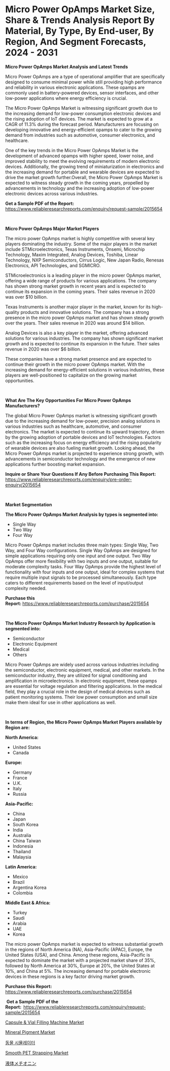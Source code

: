 <p><h1>Micro Power OpAmps Market Size, Share & Trends Analysis Report By Material, By Type, By End-user, By Region, And Segment Forecasts, 2024 - 2031</h1></p><p><strong>Micro Power OpAmps Market Analysis and Latest Trends</strong></p>
<p><p>Micro Power OpAmps are a type of operational amplifier that are specifically designed to consume minimal power while still providing high performance and reliability in various electronic applications. These opamps are commonly used in battery-powered devices, sensor interfaces, and other low-power applications where energy efficiency is crucial.</p><p>The Micro Power OpAmps Market is witnessing significant growth due to the increasing demand for low-power consumption electronic devices and the rising adoption of IoT devices. The market is expected to grow at a CAGR of 11.3% during the forecast period. Manufacturers are focusing on developing innovative and energy-efficient opamps to cater to the growing demand from industries such as automotive, consumer electronics, and healthcare.</p><p>One of the key trends in the Micro Power OpAmps Market is the development of advanced opamps with higher speed, lower noise, and improved stability to meet the evolving requirements of modern electronic devices. Additionally, the growing trend of miniaturization in electronics and the increasing demand for portable and wearable devices are expected to drive the market growth further.Overall, the Micro Power OpAmps Market is expected to witness steady growth in the coming years, propelled by advancements in technology and the increasing adoption of low-power electronic devices across various industries.</p></p>
<p><strong>Get a Sample PDF of the Report:&nbsp;</strong> <a href="https://www.reliableresearchreports.com/enquiry/request-sample/2015654">https://www.reliableresearchreports.com/enquiry/request-sample/2015654</a></p>
<p>&nbsp;</p>
<p><strong>Micro Power OpAmps Major Market Players</strong></p>
<p><p>The micro power OpAmps market is highly competitive with several key players dominating the industry. Some of the major players in the market include STMicroelectronics, Texas Instruments, Onsemi, Microchip Technology, Maxim Integrated, Analog Devices, Toshiba, Linear Technology, NXP Semiconductors, Cirrus Logic, New Japan Radio, Renesas Electronics, API Technologies, and SGMICRO.</p><p>STMicroelectronics is a leading player in the micro power OpAmps market, offering a wide range of products for various applications. The company has shown strong market growth in recent years and is expected to continue its expansion in the coming years. Their sales revenue in 2020 was over $10 billion.</p><p>Texas Instruments is another major player in the market, known for its high-quality products and innovative solutions. The company has a strong presence in the micro power OpAmps market and has shown steady growth over the years. Their sales revenue in 2020 was around $14 billion.</p><p>Analog Devices is also a key player in the market, offering advanced solutions for various industries. The company has shown significant market growth and is expected to continue its expansion in the future. Their sales revenue in 2020 was over $6 billion.</p><p>These companies have a strong market presence and are expected to continue their growth in the micro power OpAmps market. With the increasing demand for energy-efficient solutions in various industries, these players are well-positioned to capitalize on the growing market opportunities.</p></p>
<p>&nbsp;</p>
<p><strong>What Are The Key Opportunities For Micro Power OpAmps Manufacturers?</strong></p>
<p><p>The global Micro Power OpAmps market is witnessing significant growth due to the increasing demand for low-power, precision analog solutions in various industries such as healthcare, automotive, and consumer electronics. The market is expected to continue its upward trajectory, driven by the growing adoption of portable devices and IoT technologies. Factors such as the increasing focus on energy efficiency and the rising popularity of wearable devices are also fueling market growth. Looking ahead, the Micro Power OpAmps market is projected to experience strong growth, with advancements in semiconductor technology and the emergence of new applications further boosting market expansion.</p></p>
<p><strong>Inquire or Share Your Questions If Any Before Purchasing This Report:</strong> <a href="https://www.reliableresearchreports.com/enquiry/pre-order-enquiry/2015654">https://www.reliableresearchreports.com/enquiry/pre-order-enquiry/2015654</a></p>
<p>&nbsp;</p>
<p><strong>Market Segmentation</strong></p>
<p><strong>The Micro Power OpAmps Market Analysis by types is segmented into:</strong></p>
<p><ul><li>Single Way</li><li>Two Way</li><li>Four Way</li></ul></p>
<p><p>Micro Power OpAmps market includes three main types: Single Way, Two Way, and Four Way configurations. Single Way OpAmps are designed for simple applications requiring only one input and one output. Two Way OpAmps offer more flexibility with two inputs and one output, suitable for moderate complexity tasks. Four Way OpAmps provide the highest level of functionality with four inputs and one output, ideal for complex systems that require multiple input signals to be processed simultaneously. Each type caters to different requirements based on the level of input/output complexity needed.</p></p>
<p><strong>Purchase this Report:&nbsp;</strong><a href="https://www.reliableresearchreports.com/purchase/2015654">https://www.reliableresearchreports.com/purchase/2015654</a></p>
<p>&nbsp;</p>
<p><strong>The Micro Power OpAmps Market Industry Research by Application is segmented into:</strong></p>
<p><ul><li>Semiconductor</li><li>Electronic Equipment</li><li>Medical</li><li>Others</li></ul></p>
<p><p>Micro Power OpAmps are widely used across various industries including the semiconductor, electronic equipment, medical, and other markets. In the semiconductor industry, they are utilized for signal conditioning and amplification in microelectronics. In electronic equipment, these opamps are essential for voltage regulation and filtering applications. In the medical field, they play a crucial role in the design of medical devices such as patient monitoring systems. Their low power consumption and small size make them ideal for use in other applications as well.</p></p>
<p>&nbsp;</p>
<p><strong>In terms of Region, the Micro Power OpAmps Market Players available by Region are:</strong></p>
<p>
    <p> <strong> North America: </strong>
        <ul>
            <li>United States</li>
            <li>Canada</li>
        </ul>
        </p> 
    <p> <strong> Europe: </strong>
        <ul>
            <li>Germany</li>
            <li>France</li>
            <li>U.K.</li>
            <li>Italy</li>
            <li>Russia</li>
        </ul>
        </p> 
    <p> <strong> Asia-Pacific: </strong>
        <ul>
            <li>China</li>
            <li>Japan</li>
            <li>South Korea</li>
            <li>India</li>
            <li>Australia</li>
            <li>China Taiwan</li>
            <li>Indonesia</li>
            <li>Thailand</li>
            <li>Malaysia</li>
        </ul>
        </p> 
    <p> <strong> Latin America: </strong>
        <ul>
            <li>Mexico</li>
            <li>Brazil</li>
            <li>Argentina Korea</li>
            <li>Colombia</li>
        </ul>
        </p> 
    <p> <strong> Middle East & Africa: </strong>
        <ul>
            <li>Turkey</li>
            <li>Saudi</li>
            <li>Arabia</li>
            <li>UAE</li>
            <li>Korea</li>
        </ul>
    </p>
    </p>
<p><p>The micro power OpAmps market is expected to witness substantial growth in the regions of North America (NA), Asia-Pacific (APAC), Europe, the United States (USA), and China. Among these regions, Asia-Pacific is expected to dominate the market with a projected market share of 35%, followed by North America at 30%, Europe at 20%, the United States at 10%, and China at 5%. The increasing demand for portable electronic devices in these regions is a key factor driving market growth.</p></p>
<p><strong>Purchase this Report: </strong><a href="https://www.reliableresearchreports.com/purchase/2015654">https://www.reliableresearchreports.com/purchase/2015654</a></p>
<p>&nbsp;<strong>Get a Sample PDF of the Report:&nbsp;&nbsp;</strong><a href="https://www.reliableresearchreports.com/enquiry/request-sample/2015654">https://www.reliableresearchreports.com/enquiry/request-sample/2015654</a></p>
<p><strong></strong></p>
<p><p><a href="https://picayune-night-cbd.notion.site/Capsule-Vial-Filling-Machine-Market-Size-and-Examines-its-Market-Scope-with-a-Primary-Focus-on-G-e7737c8a703342e6b3ef3f3029536c55">Capsule & Vial Filling Machine Market</a></p><p><a href="https://view.publitas.com/reportprime-1/mineral-pigment-market-research-report-provides-thorough-industry-overview-which-offers-an-in-depth-analysis-of-product-trends-and-new-market-divisions/">Mineral Pigment Market</a></p><p><a href="https://medium.com/@philcorttykery0875/%EB%8F%99%EB%AC%BC-%EC%8B%9C%EB%AE%AC%EB%A0%88%EC%9D%B4%ED%84%B0-%EC%8B%9C%EC%9E%A5-%EA%B7%9C%EB%AA%A8-cagr-%EB%8F%99%ED%96%A5-2024-2030-52946c1c616c">동물 시뮬레이터</a></p><p><a href="https://issuu.com/reportprime-2/docs/smooth-pet-strapping-market-size-2030.pptx">Smooth PET Strapping Market</a></p><p><a href="https://medium.com/@bellaconnelly1970/%E6%B6%B2%E4%BD%93%E3%83%A1%E3%83%81%E3%82%AA%E3%83%8B%E3%83%B3%E5%B8%82%E5%A0%B4%E3%81%AE%E8%AA%BF%E6%9F%BB%E3%83%AC%E3%83%9D%E3%83%BC%E3%83%88-%E3%81%9D%E3%81%AE%E6%AD%B4%E5%8F%B2%E3%81%A82031%E5%B9%B4%E3%81%BE%E3%81%A7%E3%81%AE%E4%BA%88%E6%B8%AC-96ea3e937b3e">液体メチオニン</a></p></p>